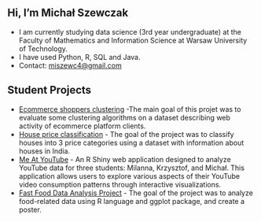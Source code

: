 ## **Hi, I’m Michał Szewczak**  
- I am currently studying data science (3rd year undergraduate) at the Faculty of Mathematics and Information Science at Warsaw University of Technology. 
- I have used Python, R, SQL and Java.
- Contact: miszewc4@gmail.com

## **Student Projects** 
- [Ecommerce shoppers clustering](https://github.com/qw1mi/ml_pr2) -The main goal of this projet was to evaluate some clustering algorithms on a dataset describing web activity of ecommerce platform clients.  
- [House price classification](https://github.com/Pacholki/IndiaHousePricing) - The goal of the project was to classify houses into 3 price categories using a dataset with information about houses in India.  
- [Me At YouTube](https://github.com/UserKrzysztof/DVT-Project2) - An R Shiny web application designed to analyze YouTube data for three students: Milanna, Krzysztof, and Michał. This application allows users to explore various aspects of their YouTube video consumption patterns through interactive visualizations.
- [Fast Food Data Analysis Project](https://github.com/fantasy2fry/fast_food_data_analysis_project) - The goal of the project was to analyze food-related data using R language and ggplot package, and create a poster.

